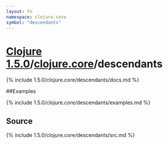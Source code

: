 ```yaml
---
layout: fn
namespace: clojure.core
symbol: "descendants"
---
```


# [Clojure 1.5.0](../../)/[clojure.core](../)/descendants

{% include 1.5.0/clojure.core/descendants/docs.md %}

##Examples

{% include 1.5.0/clojure.core/descendants/examples.md %}
## Source
{% include 1.5.0/clojure.core/descendants/src.md %}

